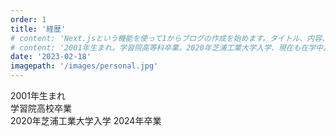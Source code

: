 ```yaml
---
order: 1
title: '経歴'
# content: 'Next.jsという機能を使って1からブログの作成を始めます。タイトル、内容、日時を表示します。'
# content: '2001年生まれ。学習院高等科卒業。2020年芝浦工業大学入学、現在も在学中。'
date: '2023-02-18'
imagepath: '/images/personal.jpg'
---
```

<!-- 2個空白+改行で改行される -->
2001年生まれ  
学習院高校卒業  
2020年芝浦工業大学入学 2024年卒業

